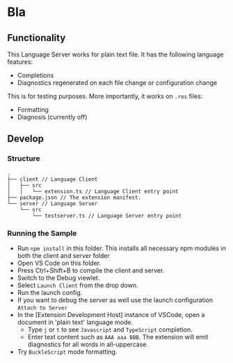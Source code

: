 # Bla

## Functionality

This Language Server works for plain text file. It has the following language features:
- Completions
- Diagnostics regenerated on each file change or configuration change

This is for testing purposes. More importantly, it works on `.res` files:
- Formatting
- Diagnosis (currently off)

## Develop

### Structure

```
.
├── client // Language Client
│   ├── src
│   │   └── extension.ts // Language Client entry point
├── package.json // The extension manifest.
└── server // Language Server
    └── src
        └── testserver.ts // Language Server entry point
```

### Running the Sample

- Run `npm install` in this folder. This installs all necessary npm modules in both the client and server folder
- Open VS Code on this folder.
- Press Ctrl+Shift+B to compile the client and server.
- Switch to the Debug viewlet.
- Select `Launch Client` from the drop down.
- Run the launch config.
- If you want to debug the server as well use the launch configuration `Attach to Server`
- In the [Extension Development Host] instance of VSCode, open a document in 'plain text' language mode.
  - Type `j` or `t` to see `Javascript` and `TypeScript` completion.
  - Enter text content such as `AAA aaa BBB`. The extension will emit diagnostics for all words in all-uppercase.
- Try `BuckleScript` mode formatting.
